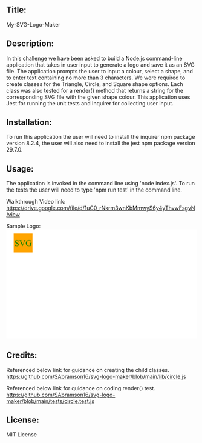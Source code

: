 Title: 
------

My-SVG-Logo-Maker


Description:
------------

In this challenge we have been asked to build a Node.js command-line application that takes in user input to generate a logo and save it as an SVG file. The application prompts the user to input a colour, select a shape, and to enter text containing no more than 3 characters. We were required to create classes for the Triangle, Circle, and Square shape options. Each class was also tested for a render() method that returns a string for the corresponding SVG file with the given shape colour. This application uses Jest for running the unit tests and Inquirer for collecting user input.


Installation:
-------------

To run this application the user will need to install the inquirer npm package version 8.2.4, the user will also need to install the jest npm package version 29.7.0.


Usage:
------

The application is invoked in the command line using 'node index.js'.
To run the tests the user will need to type 'npm run test' in the command line.

Walkthrough Video link: https://drive.google.com/file/d/1uC0_rNkrm3wnKbMmwyS6y4yThvwFsgvN/view

Sample Logo: ![Sample Generated Logo](<./examples/Sample.png>)


Credits:
--------

Referenced below link for guidance on creating the child classes.
https://github.com/SAbramson16/svg-logo-maker/blob/main/lib/circle.js

Referenced below link for quidance on coding render() test.
https://github.com/SAbramson16/svg-logo-maker/blob/main/tests/circle.test.js


License:
--------

MIT License